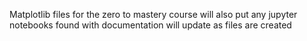 Matplotlib files for the zero to mastery course
will also put any jupyter notebooks found with documentation 
will update as files are created
